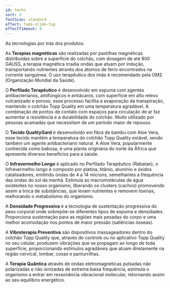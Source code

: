 ```yaml
---
id: techs
sort: 3
fontSize: standard
effect: fade-slide-top
effectTimeout: 0
---
```


As tecnologias por trás dos produtos:

As **Terapias magnéticas** são realizadas por pastilhas magnéticas distribuídas sobre a superfície do colchão, com dosagem de até 800 GAUSS, a terapia magnética irradia ondas que atuam por indução, transportando nutrientes através dos átomos de ferro encontrados na corrente sanguínea. O uso terapêutico dos imãs é recomendado pela OMS (Organização Mundial da Saúde).

O **Perfilado Terapêutico** é desenvolvido em espuma com agentes antibacterianos, antifúngicos e antiácaros, com superfície em alto relevo vulcanizado e poroso, esse processo facilita a evaporação da transpiração, mantendo o colchão Topp Quality em uma temperatura agradável. A combinação de pontos de contato com espaços para circulação de ar faz aumentar a resistência e a durabilidade do colchão. Muito utilizado por pessoas acamadas que necessitam de um período maior de repouso.

O **Tecido QualityGard** é desenvolvido em fibra de bambu com Aloe Vera, esse tecido mantém a temperatura do colchão Topp Quality estável, sendo também um agente antibacteriano natural. A Aloe Vera, popularmente conhecida como babosa, é uma planta originária do norte da África que apresenta diversos benefícios para a saúde.

O **Infravermelho Longo** é aplicado no Perfilado Terapêutico (Rabatan), o Infravermelho longo é composto por platina, titânio, alumínio e óxidos catalisadores, emitindo ondas de 4 a 14 mícrons, semelhantes a frequência das ondas do sol da manhã. Estimula as macromoléculas de água existentes no nosso organismo, liberando os clusters (cachos) promovendo assim a troca de substâncias, que levam nutrientes e removem toxinas, melhorando o metabolismo do organismo.

A **Densidade Progressiva** é a tecnologia de sustentação progressiva do peso corporal onde sobrepõe-se diferentes tipos de espuma e densidades. Proporciona sustentação para as regiões mais pesadas do corpo e uma melhor acomodação nos pontos de maior pressão (saliências ósseas).

A **Vibroterapia Preventiva** são dispositivos massageadores dentro do colchão Topp Quality que, através do controle ou no aplicativo Topp Quality no seu celular, produzem vibrações que se propagam ao longo de toda superfície, proporcionando estímulos agradáveis que atuam diretamente na região cervical, lombar, coxas e panturrilhas.

A **Terapia Quântica** através de ondas eletromagnéticas pulsadas não polarizadas e não ionizadas de extrema baixa frequência, estimula o organismo a entrar em ressonância vibracional molecular, retornando assim ao seu equilíbrio energético.
